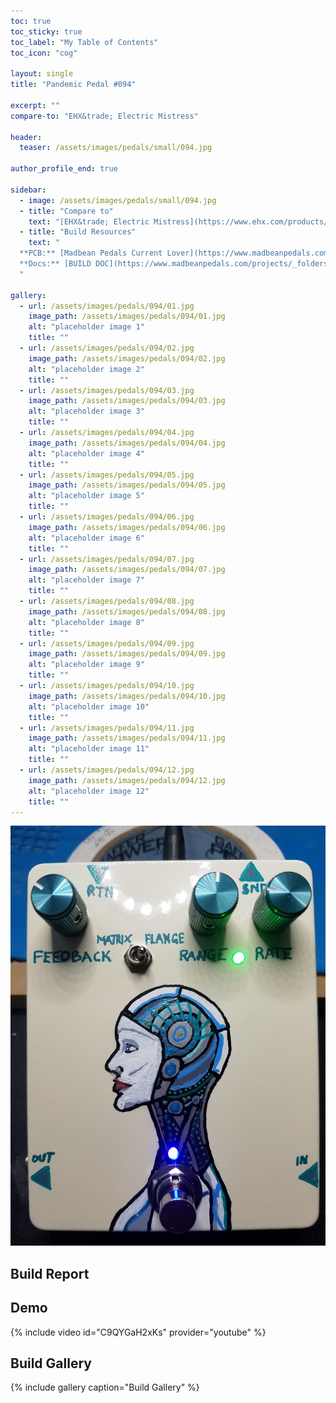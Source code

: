 ```yaml
---
toc: true
toc_sticky: true
toc_label: "My Table of Contents"
toc_icon: "cog"

layout: single
title: "Pandemic Pedal #094"

excerpt: ""
compare-to: "EHX&trade; Electric Mistress"

header:
  teaser: /assets/images/pedals/small/094.jpg

author_profile_end: true

sidebar:
  - image: /assets/images/pedals/small/094.jpg
  - title: "Compare to"
    text: "[EHX&trade; Electric Mistress](https://www.ehx.com/products/deluxe-electric-mistress/)"
  - title: "Build Resources"
    text: "
  **PCB:** [Madbean Pedals Current Lover](https://www.madbeanpedals.com/projects/index.html)<br>
  **Docs:** [BUILD DOC](https://www.madbeanpedals.com/projects/_folders/FilterMod/docs/CurrentLover_2015.zip)
  "

gallery:
  - url: /assets/images/pedals/094/01.jpg
    image_path: /assets/images/pedals/094/01.jpg
    alt: "placeholder image 1"
    title: ""
  - url: /assets/images/pedals/094/02.jpg
    image_path: /assets/images/pedals/094/02.jpg
    alt: "placeholder image 2"
    title: ""
  - url: /assets/images/pedals/094/03.jpg
    image_path: /assets/images/pedals/094/03.jpg
    alt: "placeholder image 3"
    title: ""
  - url: /assets/images/pedals/094/04.jpg
    image_path: /assets/images/pedals/094/04.jpg
    alt: "placeholder image 4"
    title: ""
  - url: /assets/images/pedals/094/05.jpg
    image_path: /assets/images/pedals/094/05.jpg
    alt: "placeholder image 5"
    title: ""
  - url: /assets/images/pedals/094/06.jpg
    image_path: /assets/images/pedals/094/06.jpg
    alt: "placeholder image 6"
    title: ""
  - url: /assets/images/pedals/094/07.jpg
    image_path: /assets/images/pedals/094/07.jpg
    alt: "placeholder image 7"
    title: ""
  - url: /assets/images/pedals/094/08.jpg
    image_path: /assets/images/pedals/094/08.jpg
    alt: "placeholder image 8"
    title: ""
  - url: /assets/images/pedals/094/09.jpg
    image_path: /assets/images/pedals/094/09.jpg
    alt: "placeholder image 9"
    title: ""
  - url: /assets/images/pedals/094/10.jpg
    image_path: /assets/images/pedals/094/10.jpg
    alt: "placeholder image 10"
    title: ""
  - url: /assets/images/pedals/094/11.jpg
    image_path: /assets/images/pedals/094/11.jpg
    alt: "placeholder image 11"
    title: ""
  - url: /assets/images/pedals/094/12.jpg
    image_path: /assets/images/pedals/094/12.jpg
    alt: "placeholder image 12"
    title: ""
---
```


[![header](/assets/images/pedals/094.jpg)](/assets/images/pedals/094.jpg)



## Build Report ##


## Demo ##

{% include video id="C9QYGaH2xKs" provider="youtube" %}

## Build Gallery ##

{% include gallery caption="Build Gallery" %}